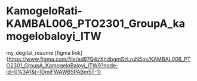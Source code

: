 # KamogeloRati-KAMBAL006_PTO2301_GroupA_kamogelobaloyi_ITW
my_degital_resume
[figma link]{https://www.figma.com/file/ad97Q4zXhdbgmSzLruN5os/KAMBAL006_PTO2301_GroupA_KamogeloBaloyi_ITW9?node-id=0%3A1&t=lDmiFWAWB5PABm5T-1}
